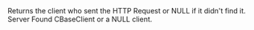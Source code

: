 <function name="GetClient" parent="HttpRequest" type="classfunc">
	<description>
		Returns the client who sent the HTTP Request or NULL if it didn't find it.
		<added version="0.7"></added>
	</description>
	<realm>Server</realm>
	<rets>
		<ret name="client" type="CBaseClient">Found <page>CBaseClient</page> or a NULL client.</ret>
	</rets>
</function>